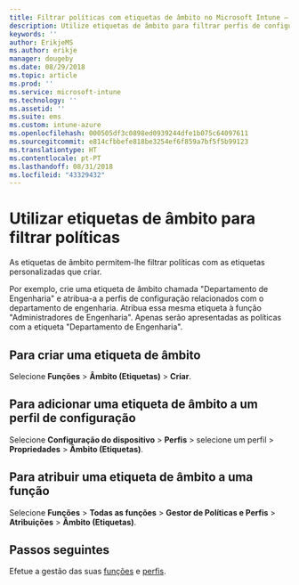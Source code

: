 ```yaml
---
title: Filtrar políticas com etiquetas de âmbito no Microsoft Intune – Azure | Microsoft Docs
description: Utilize etiquetas de âmbito para filtrar perfis de configuração para funções específicas.
keywords: ''
author: ErikjeMS
ms.author: erikje
manager: dougeby
ms.date: 08/29/2018
ms.topic: article
ms.prod: ''
ms.service: microsoft-intune
ms.technology: ''
ms.assetid: ''
ms.suite: ems
ms.custom: intune-azure
ms.openlocfilehash: 000505df3c0898ed0939244dfe1b075c64097611
ms.sourcegitcommit: e814cfbbefe818be3254ef6f859a7bf5f5b99123
ms.translationtype: HT
ms.contentlocale: pt-PT
ms.lasthandoff: 08/31/2018
ms.locfileid: "43329432"
---
```

# <a name="use-scope-tags-to-filter-policies"></a>Utilizar etiquetas de âmbito para filtrar políticas

As etiquetas de âmbito permitem-lhe filtrar políticas com as etiquetas personalizadas que criar.

Por exemplo, crie uma etiqueta de âmbito chamada "Departamento de Engenharia" e atribua-a a perfis de configuração relacionados com o departamento de engenharia. Atribua essa mesma etiqueta à função "Administradores de Engenharia". Apenas serão apresentadas as políticas com a etiqueta "Departamento de Engenharia".

## <a name="to-create-a-scope-tag"></a>Para criar uma etiqueta de âmbito

Selecione **Funções** > **Âmbito (Etiquetas)** > **Criar**.

## <a name="to-add-a-scope-tag-to-a-configuration-profile"></a>Para adicionar uma etiqueta de âmbito a um perfil de configuração

Selecione **Configuração do dispositivo** > **Perfis** > selecione um perfil > **Propriedades** > **Âmbito (Etiquetas)**.

## <a name="to-assign-a-scope-tag-to-a-role"></a>Para atribuir uma etiqueta de âmbito a uma função

Selecione **Funções** > **Todas as funções** > **Gestor de Políticas e Perfis** > **Atribuições**  >  **Âmbito (Etiquetas)**.

## <a name="next-steps"></a>Passos seguintes

Efetue a gestão das suas [funções](role-based-access-control.md) e [perfis](device-profile-assign.md).

